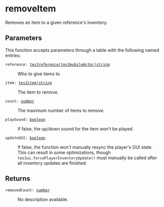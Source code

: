 # removeItem

Removes an item to a given reference's inventory.

## Parameters

This function accepts parameters through a table with the following named entries:

<dl class="describe">
<dt><code class="descname">reference: <a href="https://mwse.readthedocs.io/en/latest/lua/type/tes3reference|tes3mobileActor|string.html">tes3reference|tes3mobileActor|string</a></code></dt>
<dd>

Who to give items to.

</dd>
<dt><code class="descname">item: <a href="https://mwse.readthedocs.io/en/latest/lua/type/tes3item|string.html">tes3item|string</a></code></dt>
<dd>

The item to remove.

</dd>
<dt><code class="descname">count: <a href="https://mwse.readthedocs.io/en/latest/lua/type/number.html">number</a></code></dt>
<dd>

The maximum number of items to remove.

</dd>
<dt><code class="descname">playSound: <a href="https://mwse.readthedocs.io/en/latest/lua/type/boolean.html">boolean</a></code></dt>
<dd>

If false, the up/down sound for the item won't be played.

</dd>
<dt><code class="descname">updateGUI: <a href="https://mwse.readthedocs.io/en/latest/lua/type/boolean.html">boolean</a></code></dt>
<dd>

If false, the function won't manually resync the player's GUI state. This can result in some optimizations, though `tes3ui.forcePlayerInventoryUpdate()` must manually be called after all inventory updates are finished.

</dd>
</dl>

## Returns

<dl class="describe">
<dt><code class="descname">removedCount: <a href="https://mwse.readthedocs.io/en/latest/lua/type/number.html">number</a></code></dt>
<dd>

No description available.

</dd>
</dl>
